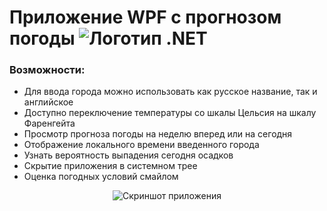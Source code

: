 # Приложение WPF с прогнозом погоды <img src="https://i.imgur.com/eWZCLBX.png" alt="Логотип .NET">

### Возможности:
* Для ввода города можно использовать как русское название, так и английское
* Доступно переключение температуры со шкалы Цельсия на шкалу Фаренгейта
* Просмотр прогноза погоды на неделю вперед или на сегодня
* Отображение локального времени введенного города
* Узнать вероятность выпадения сегодня осадков
* Скрытие приложения в системном трее
* Оценка погодных условий смайлом
<p align="center">
  <img src="https://i.imgur.com/sruxUgy.png" alt="Скриншот приложения">
</p>
